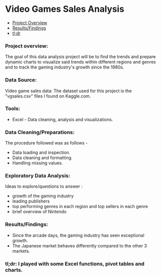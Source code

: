 # Video Games Sales Analysis
- [Project Overview](#Project-Overview)
- [Results/Findings](#Results/Findings)
- [tl;dr](#tl;dr)
### Project overview:
The goal of this data analysis project will be to find the trends and prepare dynamic charts to visualize said trends within different regions and genres and to track the gaming industry's growth since the 1980s.
### Data Source:
Video game sales data: The dataset used for this project is the "vgsales.csv" files I found on Kaggle.com. 
### Tools:
- Excel - Data cleaning, analysis and visualizations.
### Data Cleaning/Preparations:
The procedure followed was as follows -
- Data loading and inspection.
- Data cleaning and formatting.
- Handling missing values.
### Exploratory Data Analysis:
Ideas to explore/questions to answer :
- growth of the gaming industry
- leading publishers
- top performing genres in each region and top sellers in each genre
- brief overview of Nintendo
### Results/Findings:
- Since the arcade days, the gaming industry has seen exceptional growth.
- The Japanese market behaves differently compared to the other 3 markets.

### tl;dr: I played with some Excel functions, pivot tables and charts.
